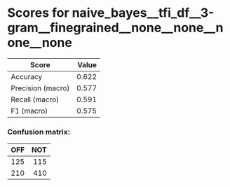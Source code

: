 # Scores for naive_bayes__tfi_df__3-gram__finegrained__none__none__none__none
|      Score      |Value|
|-----------------|----:|
|Accuracy         |0.622|
|Precision (macro)|0.577|
|Recall (macro)   |0.591|
|F1 (macro)       |0.575|

### Confusion matrix:
|OFF|NOT|
|--:|--:|
|125|115|
|210|410|
